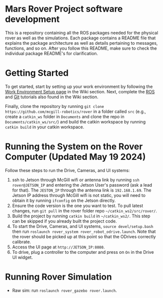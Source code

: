 # Mars Rover Project software development

This is a repository containing all the ROS packages needed for the physical rover as well as
the simulations. Each package contains a README file that explains the package architecture as well
as details pertaining to messages, functions, and so on. After you follow this README, make sure to check
the individual package README's for clarification.

# Getting Started
To get started, start by setting up your work environment by following the [Work Environment Setup page](https://github.com/mcgill-robotics/rover/wiki/1.-Work-Environment-Setup) in the Wiki section. Next, complete the [ROS](https://github.com/mcgill-robotics/rover/wiki/2.-ROS-Tutorial) and [Git](https://github.com/mcgill-robotics/rover/wiki/3.-Git-Tutorial) tutorials also found in the Wiki section. 

Finally, clone the repository by running `git clone https://github.com/mcgill-robotics/rover` in a folder called `src` (e.g., create a `catkin_ws` folder in `Documents` and clone the repo in `Documents/catkin_ws/src/`) and build the catkin workspace by running `catkin build` in your catkin workspace.

# Running the System on the Rover Computer (Updated May 19 2024)
Follow these steps to run the Drive, Cameras, and UI systems:
1. ssh to Jetson through McGill wifi or antenna link by running `ssh rover@JETSON_IP` and entering the Jetson User's password (ask a lead for that). The `JESTON_IP` through the antenna link is `192.168.1.69`. The Jetson IP address through McGill wifi is not static, you will need to obtain it by running `ifconfig` on the Jetson directly.
2. Ensure the code version is the one you want to test. To pull latest changes, run `git pull` in the rover folder repo `~/catkin_ws2/src/rover/`.
3. Build the project by running `catkin build` in `~/catkin_ws2/`. This step can be skipped if you already built the project code.
4. To start the Drive, Cameras, and UI systems, `source devel/setup.bash` then run `roslaunch rover_system rover_robot_odrive.launch`. Note that the rover should be picked up at this point so that the ODrives correctly calibrate.
5. Access the UI page at `http://JETSON_IP:8080`.
6. To drive, plug a controller to the computer and press on `On` in the Drive UI widget.

# Running Rover Simulation
- Raw sim: run `roslaunch rover_gazebo rover.launch`.
